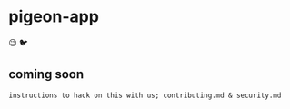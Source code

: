 # pigeon-app
 😉 🐦
 
 ## coming soon
 
 ```shell
 instructions to hack on this with us; contributing.md & security.md
 ```
